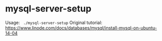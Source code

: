 # mysql-server-setup
  Usage: ` ./mysql-server-setup`
  Original tutorial: https://www.linode.com/docs/databases/mysql/install-mysql-on-ubuntu-14-04
